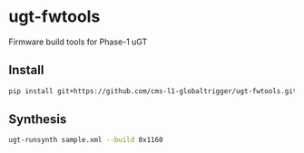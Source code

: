 # ugt-fwtools

Firmware build tools for Phase-1 uGT

## Install

```bash
pip install git+https://github.com/cms-l1-globaltrigger/ugt-fwtools.git@1.0.0
```

## Synthesis

```bash
ugt-runsynth sample.xml --build 0x1160
```
